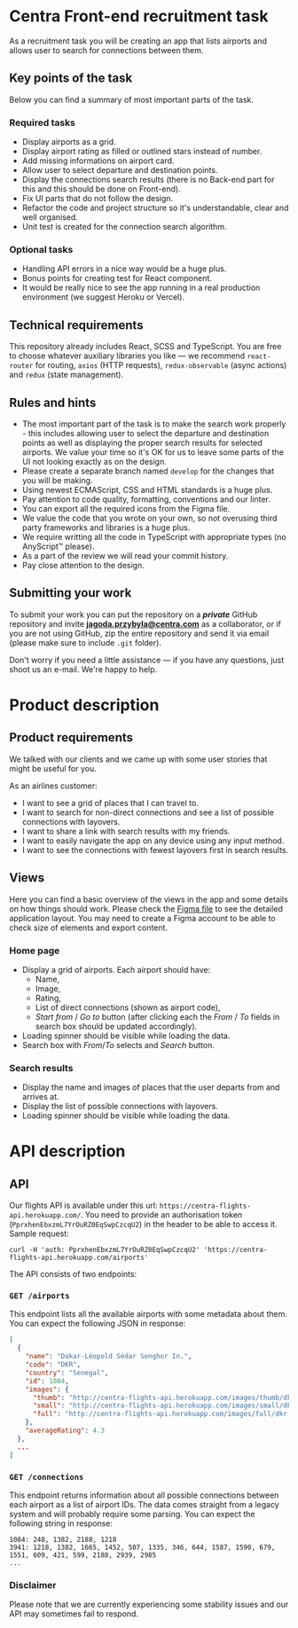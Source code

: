 # Centra Front-end recruitment task
As a recruitment task you will be creating an app that lists airports and allows user to search for connections between them.

## Key points of the task
Below you can find a summary of most important parts of the task.

### Required tasks
- Display airports as a grid.
- Display airport rating as filled or outlined stars instead of number.
- Add missing informations on airport card.
- Allow user to select departure and destination points.
- Display the connections search results (there is no Back-end part for this and this should be done on Front-end).
- Fix UI parts that do not follow the design.
- Refactor the code and project structure so it's understandable, clear and well organised. 
- Unit test is created for the connection search algorithm.

### Optional tasks
- Handling API errors in a nice way would be a huge plus.
- Bonus points for creating test for React component.
- It would be really nice to see the app running in a real production environment (we suggest Heroku or Vercel).

## Technical requirements
This repository already includes React, SCSS and TypeScript. You are free to choose whatever auxiliary libraries you like — we recommend `react-router` for routing, `axios` (HTTP requests), `redux-observable` (async actions) and `redux` (state management).

## Rules and hints
- The most important part of the task is to make the search work properly - this includes allowing user to select the departure and destination points as well as
displaying the proper search results for selected airports. We value your time so it's OK for us to leave some parts of the UI not looking exactly as on the design.
- Please create a separate branch named `develop` for the changes that you will be making.
- Using newest ECMAScript, CSS and HTML standards is a huge plus.
- Pay attention to code quality, formatting, conventions and our linter.
- You can export all the required icons from the Figma file.
- We value the code that you wrote on your own, so not overusing third party frameworks and libraries is a huge plus.
- We require writting all the code in TypeScript with appropriate types (no AnyScript™ please).
- As a part of the review we will read your commit history.
- Pay close attention to the design.

## Submitting your work

To submit your work you can put the repository on a _**private**_ GitHub repository and invite **jagoda.przybyla@centra.com** as a collaborator, or if you are not using GitHub, zip the entire repository and send it via email (please make sure to include `.git` folder).

Don't worry if you need a little assistance — if you have any questions, just shoot us an e-mail. We're happy to help.

# Product description
## Product requirements

We talked with our clients and we came up with some user stories that might be useful for you.

As an airlines customer:
- I want to see a grid of places that I can travel to.
- I want to search for non-direct connections and see a list of possible connections with layovers.
- I want to share a link with search results with my friends.
- I want to easily navigate the app on any device using any input method.
- I want to see the connections with fewest layovers first in search results.
## Views

Here you can find a basic overview of the views in the app and some details on how things should work. Please check the [Figma file](https://www.figma.com/file/paWS3q2udGZJkgmJzGQLq9/Front-end-recruitment-task) to see the detailed application layout. You may need to create a Figma account to be able to check size of elements and export content.

### Home page

- Display a grid of airports. Each airport should have:
    - Name,
    - Image,
    - Rating,
    - List of direct connections (shown as airport code),
    - _Start from_ / _Go to_ button (after clicking each the _From_ / _To_ fields in search box should be updated accordingly).
- Loading spinner should be visible while loading the data.
- Search box with _From_/_To_ selects and _Search_ button.

### Search results

- Display the name and images of places that the user departs from and arrives at.
- Display the list of possible connections with layovers.
- Loading spinner should be visible while loading the data.

# API description
## API

Our flights API is available under this url: `https://centra-flights-api.herokuapp.com/`. You need to provide an authorisation token (`PprxhenEbxzmL7YrOuRZ0EqSwpCzcqU2`) in the header to be able to access it. Sample request:
```
curl -H 'auth: PprxhenEbxzmL7YrOuRZ0EqSwpCzcqU2' 'https://centra-flights-api.herokuapp.com/airports'
```
 
The API consists of two endpoints:

### `GET /airports`
This endpoint lists all the available airports with some metadata about them. You can expect the following JSON in response:

```json
[
  {
    "name": "Dakar-Léopold Sédar Senghor In.",
    "code": "DKR",
    "country": "Senegal",
    "id": 1084,
    "images": {
      "thumb": "http://centra-flights-api.herokuapp.com/images/thumb/dkr.jpg",
      "small": "http://centra-flights-api.herokuapp.com/images/small/dkr.jpg",
      "full": "http://centra-flights-api.herokuapp.com/images/full/dkr.jpg"
    },
    "averageRating": 4.3
  },
  ...
]
```

### `GET /connections`
This endpoint returns information about all possible connections between each airport as a list of airport IDs. The data comes straight from a legacy system and will probably require some parsing. You can expect the following string in response:

```
1084: 248, 1382, 2188, 1218
3941: 1218, 1382, 1665, 1452, 507, 1335, 346, 644, 1587, 1590, 679, 1551, 609, 421, 599, 2188, 2939, 2985
...
```

### Disclaimer
Please note that we are currently experiencing some stability issues and our API may sometimes fail to respond.

